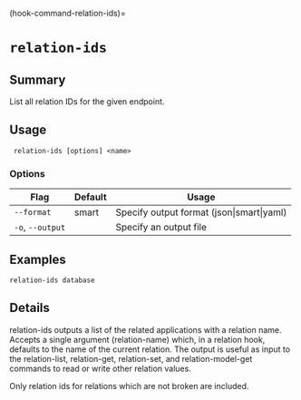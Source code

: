 (hook-command-relation-ids)=
# `relation-ids`

## Summary
List all relation IDs for the given endpoint.

## Usage
``` relation-ids [options] <name>```

### Options
| Flag | Default | Usage |
| --- | --- | --- |
| `--format` | smart | Specify output format (json&#x7c;smart&#x7c;yaml) |
| `-o`, `--output` |  | Specify an output file |

## Examples

    relation-ids database


## Details

relation-ids outputs a list of the related applications with a relation name.
Accepts a single argument (relation-name) which, in a relation hook, defaults
to the name of the current relation. The output is useful as input to the
relation-list, relation-get, relation-set, and relation-model-get commands
to read or write other relation values.

Only relation ids for relations which are not broken are included.